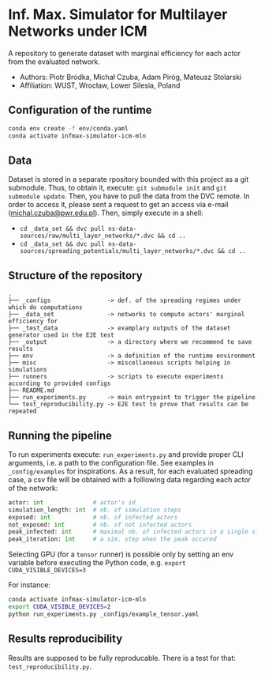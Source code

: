 # Inf. Max. Simulator for Multilayer Networks under ICM 

A repository to generate dataset with marginal efficiency for each actor from the evaluated network.

* Authors: Piotr Bródka, Michał Czuba, Adam Piróg, Mateusz Stolarski
* Affiliation: WUST, Wrocław, Lower Silesia, Poland

## Configuration of the runtime

```bash
conda env create -f env/conda.yaml
conda activate infmax-simulator-icm-mln
```

## Data

Dataset is stored in a separate rpository bounded with this project as a git submodule. Thus, to
obtain it, execute: `git submodule init` and `git submodule update`. Then, you have to pull the data
from the DVC remote. In order to access it, please sent a request to get  an access via  e-mail
(michal.czuba@pwr.edu.pl). Then, simply execute in a shell:
* `cd _data_set && dvc pull ns-data-sources/raw/multi_layer_networks/*.dvc && cd ..`
* `cd _data_set && dvc pull ns-data-sources/spreading_potentials/multi_layer_networks/*.dvc && cd ..`

## Structure of the repository
```
.
├── _configs                -> def. of the spreading regimes under which do computations
├── _data_set               -> networks to compute actors' marginal efficiency for
├── _test_data              -> examplary outputs of the dataset generator used in the E2E test
├── _output                 -> a directory where we recommend to save results
├── env                     -> a definition of the runtime environment
├── misc                    -> miscellaneous scripts helping in simulations
├── runners                 -> scripts to execute experiments according to provided configs
├── README.md          
├── run_experiments.py      -> main entrypoint to trigger the pipeline
└── test_reproducibility.py -> E2E test to prove that results can be repeated
```

## Running the pipeline

To run experiments execute: `run_experiments.py` and provide proper CLI arguments, i.e. a path to 
the configuration file. See examples in `_config/examples` for inspirations. As a result, for each
evaluated spreading case, a csv file will be obtained with a folllowing data regarding each actor of
the network:

```python
actor: int              # actor's id
simulation_length: int  # nb. of simulation steps
exposed: int            # nb. of infected actors
not_exposed: int        # nb. of not infected actors
peak_infected: int      # maximal nb. of infected actors in a single sim. step
peak_iteration: int     # a sim. step when the peak occured
```

Selecting GPU (for a `tensor` runner) is possible only by setting an env variable before executing 
the Python code, e.g. `export CUDA_VISIBLE_DEVICES=3`

For instance:

```bash
conda activate infmax-simulator-icm-mln
export CUDA_VISIBLE_DEVICES=2
python run_experiments.py _configs/example_tensor.yaml
```

## Results reproducibility

Results are supposed to be fully reproducable. There is a test for that: `test_reproducibility.py`.
